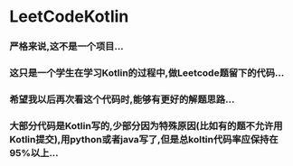 # LeetCodeKotlin

### 严格来说,这不是一个项目...

### 这只是一个学生在学习Kotlin的过程中,做Leetcode题留下的代码...

### 希望我以后再次看这个代码时,能够有更好的解题思路...

### 大部分代码是Kotlin写的,少部分因为特殊原因(比如有的题不允许用Kotlin提交),用python或者java写了,但是总koltin代码率应保持在95%以上...
